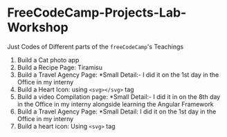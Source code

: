 # FreeCodeCamp-Projects-Lab-Workshop
Just Codes of Different parts of the `freeCodeCamp`'s Teachings
1) Build a Cat photo app
2) Build a Recipe Page: Tiramisu
3) Build a Travel Agency Page: *Small Detail:- I did it on the 1st day in the Office in my interny 
4) Build a Heart Icon: using `<svg></svg>` tag
5) Build a video Compilation page: *Small Detail:- I did it in on the 8th day in the Office in my interny alongside learning the Angular Framework
3) Build a Travel Agency Page: *Small Detail: I did it on the 1st day in the Office in my interny
4) Build a heart icon: Using `<svg>` tag
